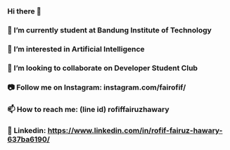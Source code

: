 ### Hi there 👋

### 🔭 I’m currently student at Bandung Institute of Technology
### 🌱 I’m interested in Artificial Intelligence
### 👯 I’m looking to collaborate on Developer Student Club
### 📷 Follow me on Instagram: instagram.com/fairofif/
### 📫 How to reach me: (line id) rofiffairuzhawary
### 🛄 Linkedin: https://www.linkedin.com/in/rofif-fairuz-hawary-637ba6190/

